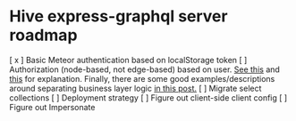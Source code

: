 # Hive express-graphql server roadmap
[ x ] Basic Meteor authentication based on localStorage token
[  ] Authorization (node-based, not edge-based) based on user. [See this](https://dev-blog.apollodata.com/auth-in-graphql-part-2-c6441bcc4302) and [this](http://graphql.org/learn/authorization/) for explanation. Finally, there are some good examples/descriptions around separating business layer logic [in this post.](https://medium.com/@simontucker/building-chatty-part-7-authentication-in-graphql-cd37770e5ab3)
[  ] Migrate select collections
[  ] Deployment strategy
[  ] Figure out client-side client config
[  ] Figure out Impersonate
